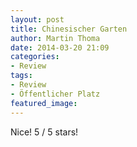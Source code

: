 ```yaml
---
layout: post
title: Chinesischer Garten
author: Martin Thoma
date: 2014-03-20 21:09
categories:
- Review
tags:
- Review
- Öffentlicher Platz
featured_image:
---
```


Nice! 5 / 5 stars!